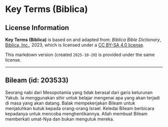 # Key Terms (Biblica)

## License Information

**Key Terms (Biblica)** is based on and adapted from: _Biblica Bible Dictionary_, [Biblica, Inc.](https://www.biblica.com/), 2023, which is licensed under a [CC BY-SA 4.0 license](https://creativecommons.org/licenses/by-sa/4.0/legalcode.en).

This markdown version (created `2025-10-20`) is provided under the same license.



--------------------------------

## Bileam (id: 203533)

Seorang nabi dari Mesopotamia yang tidak berasal dari garis keturunan Yakub. Ia menggunakan sihir untuk belajar mengenai apa yang akan terjadi di masa yang akan datang. Balak mempekerjakan Bileam untuk menjatuhkan kutuk kepada orang\-orang Israel. Keledai Bileam berbicara kepadanya untuk mencoba menghentikannya. Allah membuat Bileam memberkati umat\-Nya dan bukan mengutuk mereka.


